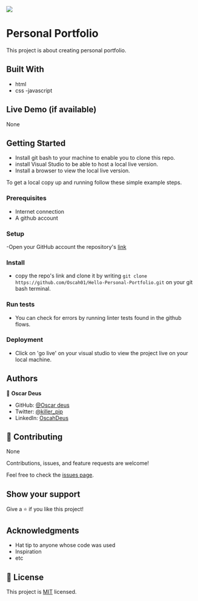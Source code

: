 ![](https://img.shields.io/badge/Microverse-blueviolet)

# Personal Portfolio
This project is about creating personal portfolio.

## Built With
- html
- css
-javascript

## Live Demo (if available)

None


## Getting Started
- Install git bash to your machine to enable you to clone this repo.
- install Visual Studio to be able to host a local live version.
- Install a browser to view the local live version.

To get a local copy up and running follow these simple example steps.

### Prerequisites

- Internet connection
- A github account

### Setup

-Open your GitHub account the repository's [link](https://github.com/Oscah01/Personal-Portfolio)

### Install
- copy the repo's link and clone it by writing `git clone https://github.com/Oscah01/Hello-Personal-Portfolio.git` on your git bash terminal.

### Run tests

- You can check for errors by running linter tests found in the github flows.

### Deployment
- Click on 'go live' on your visual studio to view the project live on your local machine.


## Authors

👤 **Oscar Deus**

- GitHub: [@Oscar deus](https://github.com/Oscah01/)
- Twitter: [@killer_pip](https://twitter.com/@killer_pip)
- LinkedIn: [OscahDeus](https://linkedin.com/in/OscahDeus)

## 🤝 Contributing

 None

Contributions, issues, and feature requests are welcome!

Feel free to check the [issues page](https://github.com/Oscah01/Personal-Portfolio/issues).

## Show your support

Give a ⭐️ if you like this project!

## Acknowledgments

- Hat tip to anyone whose code was used
- Inspiration
- etc

## 📝 License

This project is [MIT](./MIT.md) licensed.
